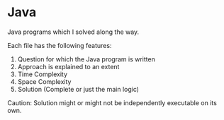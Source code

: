 # Java
Java programs which I solved along the way.

Each file has the following features:
1. Question for which the Java program is written
2. Approach is explained to an extent
3. Time Complexity
4. Space Complexity
5. Solution (Complete or just the main logic)

Caution: Solution might or might not be independently executable on its own.

